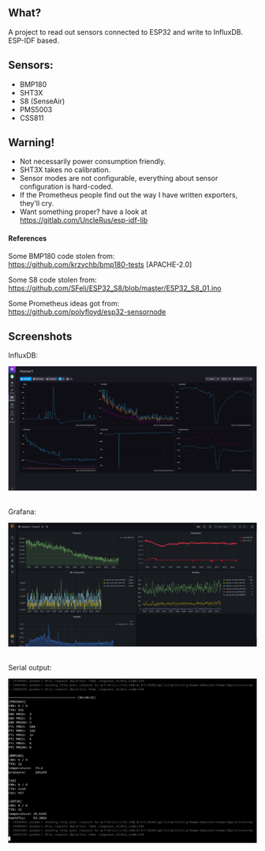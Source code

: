 ## What?

A project to read out sensors connected to ESP32 and write to InfluxDB. ESP-IDF based.

## Sensors:

- BMP180
- SHT3X
- S8 (SenseAir)
- PMS5003
- CSS811

## Warning!

- Not necessarily power consumption friendly.
- SHT3X takes no calibration.
- Sensor modes are not configurable, everything about sensor configuration is hard-coded.
- If the Prometheus people find out the way I have written exporters, they'll cry.
- Want something proper? have a look at https://gitlab.com/UncleRus/esp-idf-lib

#### References

Some BMP180 code stolen from:<br>
https://github.com/krzychb/bmp180-tests [APACHE-2.0]

Some S8 code stolen from:<br>
https://github.com/SFeli/ESP32_S8/blob/master/ESP32_S8_01.ino

Some Prometheus ideas got from:<br>
https://github.com/polyfloyd/esp32-sensornode

## Screenshots

InfluxDB:

![InfluxDB](screenshots/influxdb.png)
<br>
<br>

Grafana:

![Grafana](screenshots/grafana.png)
<br>
<br>

Serial output:

![esp32 output](screenshots/esp32_output.png)

